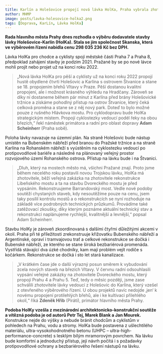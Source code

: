 ```yaml
---
title: Karlín a Holešovice propojí nová lávka HolKa, Praha vybrala zhotovitele
author: MHMP
image: posts/lavka-holesovice-holka2.png
tags: [Doprava, KarLín, Lávka HolKa]
---
```


**Rada hlavního města Prahy dnes rozhodla o výběru dodavatele stavby lávky Holešovice-Karlín (HolKa). Stala se jím společnost Skanska, která ve výběrovém řízení nabídla cenu 298 035 236 Kč bez DPH.** 

Lávka HolKa pro chodce a cyklisty spojí městské části Praha 7 a Praha 8, předpoklad zahájení stavby je podzim 2021. Pražané by se po nové lávce mohli projít nebo projet už na konci roku 2022.

>„Nová lávka HolKa pro pěší a cyklisty už na konci roku 2022 propojí hustě obydlené čtvrti Holešovic a Karlína s ostrovem Štvanice a stane se 18. propojením břehů Vltavy v Praze. Pěší dostanou kvalitní propojení, ale i možnost krásného výhledu na Hradčany. Zároveň se díky ní dostaneme během pár minut z Karlína před brány Holešovické tržnice a získáme pohodlný přístup na ostrov Štvanice, který čeká celková proměna a stane se z něj nový park. Doteď to bylo možné pouze z rušného Hlávkova mostu. Pro cyklodopravu bude HolKa strategickým místem. Propojí cyklostezky vedoucí podél řeky na obou březích,“ řekl náměstek primátora a radní pro oblast dopravy **Adam Scheinherr** (Praha sobě).

Poloha lávky navazuje na územní plán. Na straně Holešovic bude nástup umístěn na Bubenském nábřeží před branou do Pražské tržnice a na straně Karlína na Rohanském nábřeží s vyústěním na cyklostezku vedoucí po protipovodňové bariéře a následně na plánovaný veřejný prostor rozvojového území Rohanského ostrova. Přístup na lávku bude i na Štvanici.

>„Dluh, který na mostech město má, všichni Pražané znají. Proto jsme během necelého roku postavili novou Trojskou lávku, HolKa má zhotovitele, běží veřejná zakázka na zhotovitele rekonstrukce Libeňského mostu a ta na stavbu Dvoreckého mostu je před vypsáním. Rekonstruujeme Barrandovský most. Vedle nové podoby soutěží chystaných staveb, kdy nesoutěžíme pouze na cenu, jsem taky posílil kontrolu mostů a o rekonstrukcích se nyní rozhoduje na základě více podrobných technických průzkumů. Provádíme také zatěžovací zkoušky, díky kterým poznáme aktuální technický stav a rekonstrukci naplánujeme rychlejší, kvalitnější a levnější,“ popsal Adam Scheinherr.

Stavbu HolKy je zároveň zkoordinovaná s dalšími čtyřmi důležitými akcemi v okolí. Praha při té příležitosti zrekonstruuje křižovatku Bubenského nábřeží a Argentinské, opraví i tramvajovou trať a celkové rekonstrukce se dočká i Bubenské nábřeží, ze kterého se stane široká bezbariérová promenáda. Vystřídá stávající dva úzké chodníky, kam mají problém vejít rodiče s kočárkem. Rekonstrukce se dočká i sto let stará kanalizace.

>„V krátkém čase jde o další výrazný posun směrem k vybudování zcela nových staveb na březích Vltavy. V červnu radní odsouhlasili vypsání veřejné zakázky na zhotovitele Dvoreckého mostu, který propojí Prahu 4 a Prahu 5. Teď, tedy o měsíc později, jsme zase schválili zhotovitele lávky vedoucí z Holešovic do Karlína, který vzešel z otevřeného výběrového řízení. U obou projektů navíc nedojde ‚jen‘ k novému propojení protilehlých břehů, ale i ke kultivaci přilehlého okolí,“ říká **Zdeněk Hřib** (Piráti), primátor hlavního města Prahy.

**Podoba HolKy vzešla z mezinárodní architektonicko-konstrukční soutěže a vítězná podoba je od autorů Petr Tej, Marek Blank a Jan Mourek.** Konstrukce nejde do výšky a nebude bránit chodcům a cyklistům v pohledech na Prahu, vodu a stromy. HolKa bude postavena z ušlechtilého materiálu, ultra-vysokohodnotného betonu (UHPC – ultra-high-performance-concrete) s lesklým bílým mramorovým povrchem. Na lávku bude komfortní a jednoduchý přístup, její návrh počítá i s požadavky protipovodňové ochrany a bezbariérového řešení nástupů na lávku.
